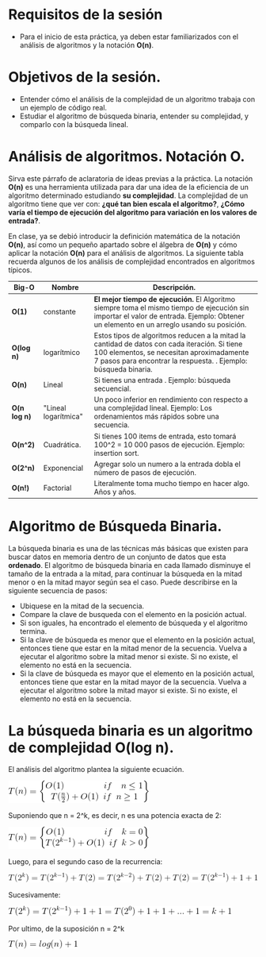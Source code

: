 # Requisitos de la sesión

  + Para el inicio de esta práctica, ya deben estar familiarizados con el análisis de algoritmos y la notación **O(n)**.

# Objetivos de la sesión.
  
  + Entender cómo el análisis de la complejidad de un algoritmo trabaja con un ejemplo de código real. 
  + Estudiar el algoritmo de búsqueda binaria, entender su complejidad, y comparlo con la búsqueda lineal.


# Análisis de algoritmos. Notación O. 

Sirva este párrafo de aclaratoria de ideas previas a la práctica. La notación **O(n)** es una herramienta utilizada para dar una idea de la eficiencia de un algoritmo determinado estudiando **su complejidad**. La complejidad de un algoritmo tiene que ver con: **¿qué tan bien escala el algoritmo?**, **¿Cómo varía el tiempo de ejecución del algoritmo para variación en los valores de entrada?**.

En clase, ya se debió introducir la definición matemática de la notación **O(n)**, así como un pequeño apartado sobre el álgebra de **O(n)** y cómo aplicar la notación **O(n)** para el análisis de algoritmos. La siguiente tabla recuerda algunos de los análisis de complejidad encontrados en algoritmos típicos. 

Big-O | Nombre | Descripción.
------| ---- | -----------
**O(1)** | constante | **El mejor tiempo de ejecución.** El Algoritmo siempre toma el mismo tiempo de ejecución sin importar el valor de entrada. Ejemplo: Obtener un elemento en un arreglo usando su posición.
**O(log n)** | logarítmico | Estos tipos de algoritmos reducen a la mitad la cantidad de datos con cada iteración. Si tiene 100 elementos, se necesitan aproximadamente 7 pasos para encontrar la respuesta. . Ejemplo: búsqueda binaria.
**O(n)** | Lineal | Si tienes una entrada . Ejemplo: búsqueda secuencial.
**O(n log n)** | "Lineal logarítmica" |  Un poco inferior en rendimiento con respecto a una complejidad lineal. Ejemplo: Los ordenamientos más rápidos sobre una secuencia.
**O(n^2)** | Cuadrática. | Si tienes 100 items de entrada, esto tomará 100^2 = 10 000 pasos de ejecución. Ejemplo: insertion sort.
**O(2^n)** | Exponencial | Agregar solo un numero a la entrada dobla el número de pasos de ejecución. 
**O(n!)** | Factorial |  Literalmente toma mucho tiempo en hacer algo. Años y años. 

# Algoritmo de Búsqueda Binaria. 

La búsqueda binaria es una de las técnicas más básicas que existen para buscar datos en memoria dentro de un conjunto de datos que esta **ordenado**. El algoritmo de búsqueda binaria en cada llamado disminuye el tamaño de la entrada a la mitad, para continuar la búsqueda en la mitad menor o en la mitad mayor según sea el caso. Puede describirse en la siguiente secuencia de pasos: 

  + Ubiquese en la mitad de la secuencia.
  + Compare la clave de busqueda con el elemento en la posición actual.
  + Si son iguales, ha encontrado el elemento de búsqueda y el algoritmo termina. 
  + Si la clave de búsqueda es menor que el elemento en la posición actual, entonces tiene que estar en la mitad menor de la secuencia. Vuelva a ejecutar el algoritmo sobre la mitad menor si existe. Si no existe, el elemento no está en la secuencia. 
  + Si la clave de búsqueda es mayor que el elemento en la posición actual, entonces tiene que estar en la mitad mayor de la secuencia. Vuelva a ejecutar el algoritmo sobre la mitad mayor si existe. Si no existe, el elemento no está en la secuencia.  

# La búsqueda binaria es un algoritmo de complejidad **O(log n)**. 

El análisis del algoritmo plantea la siguiente ecuación. 

![Img1](./img1.png)

Suponiendo que n = 2^k, es decir, n es una potencia exacta de 2:

![Img2](./img2.png)

Luego, para el segundo caso de la recurrencia:

![Img3](./img3.png)

Sucesivamente: 

![Img4](./img4.png)

Por ultimo, de la suposición n = 2^k

![Img5](./img5.png)
